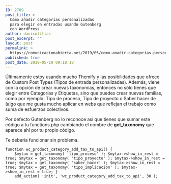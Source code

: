 ```yaml
---
ID: 2789
post_title: >
  Cómo añadir categorías personalizadas
  para elegir en entradas usando Gutenberg
  con WordPress
author: danicotillas
post_excerpt: ""
layout: post
permalink: >
  https://comunicacionabierta.net/2019/05/como-anadir-categorias-personalizadas-para-elegir-en-entradas-usando-gutenberg-con-wordpress/
published: true
post_date: 2019-05-19 09:18:18
---
```

<!-- wp:paragraph -->
<p>Últimamente estoy usando mucho Themify y las posibilidades que ofrece de Custom Post Types (Tipos de entrada personalizadas). Además, viene con la opción de crear nuevas taxonomías, entonces no sólo tienes que elegir entre Categorías y Etiquetas, sino que puedes crear nuevas familias, como por ejemplo: Tipo de proceso, Tipo de proyecto o Saber hacer de (algo que me gusta mucho aplicar en webs que reflejan el trabajo como suma de esfuerzos colectivos.</p>
<!-- /wp:paragraph -->

<!-- wp:paragraph -->
<p>Por defecto Gutenberg no lo reconoce así que tienes que sumar este código a tu functions.php cambiando el nombre de <strong>get_taxonomy</strong> que aparece ahí por tu propio código.</p>
<!-- /wp:paragraph -->

<!-- wp:paragraph -->
<p>Te debería funcionar sin problema.</p>
<!-- /wp:paragraph -->

<!-- wp:code -->
<pre class="wp-block-code"><code>function wc_product_category_add_tax_to_api() {
	$mytax = get_taxonomy( 'tipo_proceso' ); $mytax-&gt;show_in_rest = true; $mytax = get_taxonomy( 'tipo_proyecto' ); $mytax-&gt;show_in_rest = true; $mytax = get_taxonomy( 'saber_hacer' ); $mytax-&gt;show_in_rest = true; $mytax = get_taxonomy( 'tipo_implicacion' ); $mytax-&gt;show_in_rest = true; }
	add_action( 'init', 'wc_product_category_add_tax_to_api', 30 );</code></pre>
<!-- /wp:code -->